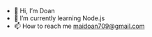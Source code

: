 - 👋 Hi, I’m Doan
- 🌱 I’m currently learning Node.js
- 📫 How to reach me maidoan709@gmail.com

<!---
doank15/doank15 is a ✨ special ✨ repository because its `README.md` (this file) appears on your GitHub profile.
You can click the Preview link to take a look at your changes.
--->
